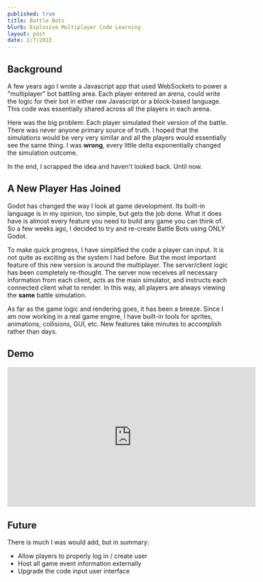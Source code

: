 ```yaml
---
published: true
title: Battle Bots
blurb: Explosive Multiplayer Code Learning
layout: post
date: 2/7/2022
---
```


## Background

A few years ago I wrote a Javascript app that used WebSockets to power a "multiplayer" bot battling area. Each player entered an arena, could write the logic for their bot in either raw Javascript or a block-based language. This code was essentially shared across all the players in each arena.

Here was the big problem: Each player simulated their version of the battle. There was never anyone primary source of truth. I hoped that the simulations would be very very similar and all the players would essentially see the same thing. I was **wrong**, every little delta exponentially changed the simulation outcome.

In the end, I scrapped the idea and haven't looked back. Until now.

## A New Player Has Joined

Godot has changed the way I look at game development. Its built-in language is in my opinion, too simple, but gets the job done. What it does have is almost every feature you need to build any game you can think of. So a few weeks ago, I decided to try and re-create Battle Bots using ONLY Godot.

To make quick progress, I have simplified the code a player can input. It is not quite as exciting as the system I had before. But the most important feature of this new version is around the multiplayer. The server/client logic has been completely re-thought. The server now receives all necessary information from each client, acts as the main simulator, and instructs each connected client what to render. In this way, all players are always viewing the **same** battle simulation.

As far as the game logic and rendering goes, it has been a breeze. Since I am now working in a real game engine, I have built-in tools for sprites, animations, collisions, GUI, etc. New features take minutes to accomplish rather than days.

## Demo

<iframe width="560" height="315" src="https://www.youtube.com/embed/xStp4zzhUBQ" title="YouTube video player" frameborder="0" allow="accelerometer; autoplay; clipboard-write; encrypted-media; gyroscope; picture-in-picture" allowfullscreen></iframe>

## Future

There is much I was would add, but in summary:

- Allow players to properly log in / create user
- Host all game event information externally
- Upgrade the code input user interface
